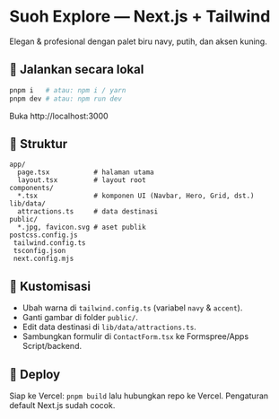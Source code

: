# Suoh Explore — Next.js + Tailwind

Elegan & profesional dengan palet biru navy, putih, dan aksen kuning.

## 🚀 Jalankan secara lokal
```bash
pnpm i   # atau: npm i / yarn
pnpm dev # atau: npm run dev
```
Buka http://localhost:3000

## 🧱 Struktur
```
app/
  page.tsx           # halaman utama
  layout.tsx         # layout root
components/
  *.tsx              # komponen UI (Navbar, Hero, Grid, dst.)
lib/data/
  attractions.ts     # data destinasi
public/
  *.jpg, favicon.svg # aset publik
postcss.config.js
 tailwind.config.ts
 tsconfig.json
 next.config.mjs
```

## 🎨 Kustomisasi
- Ubah warna di `tailwind.config.ts` (variabel `navy` & `accent`).
- Ganti gambar di folder `public/`.
- Edit data destinasi di `lib/data/attractions.ts`.
- Sambungkan formulir di `ContactForm.tsx` ke Formspree/Apps Script/backend.

## 🧭 Deploy
Siap ke Vercel: `pnpm build` lalu hubungkan repo ke Vercel. Pengaturan default Next.js sudah cocok.
